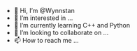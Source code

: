 - 👋 Hi, I’m @Wynnstan
- 👀 I’m interested in ...
- 🌱 I’m currently learning C++ and Python
- 💞️ I’m looking to collaborate on ...
- 📫 How to reach me ...

<!---
Wynnstan/Wynnstan is a ✨ special ✨ repository because its `README.md` (this file) appears on your GitHub profile.
You can click the Preview link to take a look at your changes.
--->
